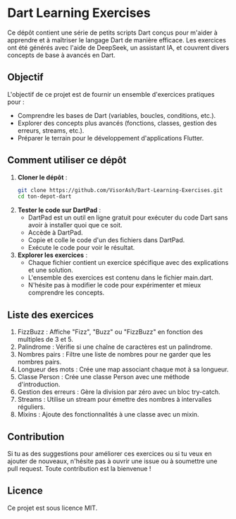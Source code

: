 # Dart Learning Exercises

Ce dépôt contient une série de petits scripts Dart conçus pour m'aider à apprendre et à maîtriser le langage Dart de manière efficace. Les exercices ont été générés avec l'aide de DeepSeek, un assistant IA, et couvrent divers concepts de base à avancés en Dart.

## Objectif

L'objectif de ce projet est de fournir un ensemble d'exercices pratiques pour :
- Comprendre les bases de Dart (variables, boucles, conditions, etc.).
- Explorer des concepts plus avancés (fonctions, classes, gestion des erreurs, streams, etc.).
- Préparer le terrain pour le développement d'applications Flutter.

## Comment utiliser ce dépôt

1. **Cloner le dépôt** :
    ```bash
    git clone https://github.com/VisorAsh/Dart-Learning-Exercises.git
    cd ton-depot-dart
2. **Tester le code sur DartPad** : 
    - DartPad est un outil en ligne gratuit pour exécuter du code Dart sans avoir à installer quoi que ce soit.
    - Accède à DartPad.
    - Copie et colle le code d'un des fichiers dans DartPad.
    - Exécute le code pour voir le résultat.
3. **Explorer les exercices** :
    - Chaque fichier contient un exercice spécifique avec des explications et une solution.
    - L'ensemble des exercices est contenu dans le fichier main.dart.
    - N'hésite pas à modifier le code pour expérimenter et mieux comprendre les concepts.

## Liste des exercices
1. FizzBuzz : Affiche "Fizz", "Buzz" ou "FizzBuzz" en fonction des multiples de 3 et 5.
2. Palindrome : Vérifie si une chaîne de caractères est un palindrome.
3. Nombres pairs : Filtre une liste de nombres pour ne garder que les nombres pairs.
4. Longueur des mots : Crée une map associant chaque mot à sa longueur.
5. Classe Person : Crée une classe Person avec une méthode d'introduction.
6. Gestion des erreurs : Gère la division par zéro avec un bloc try-catch.
7. Streams : Utilise un stream pour émettre des nombres à intervalles réguliers.
8. Mixins : Ajoute des fonctionnalités à une classe avec un mixin.

## Contribution
Si tu as des suggestions pour améliorer ces exercices ou si tu veux en ajouter de nouveaux, n'hésite pas à ouvrir une issue ou à soumettre une pull request. Toute contribution est la bienvenue !

## Licence
Ce projet est sous licence MIT.